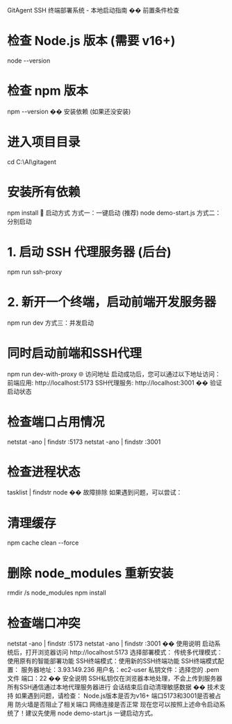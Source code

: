GitAgent SSH 终端部署系统 - 本地启动指南
�� 前置条件检查
# 检查 Node.js 版本 (需要 v16+)
node --version

# 检查 npm 版本
npm --version
�� 安装依赖 (如果还没安装)
# 进入项目目录
cd C:\AI\gitagent

# 安装所有依赖
npm install
🎯 启动方式
方式一：一键启动 (推荐)
node demo-start.js
方式二：分别启动
# 1. 启动 SSH 代理服务器 (后台)
npm run ssh-proxy

# 2. 新开一个终端，启动前端开发服务器
npm run dev
方式三：并发启动
# 同时启动前端和SSH代理
npm run dev-with-proxy
🌐 访问地址
启动成功后，您可以通过以下地址访问：
前端应用: http://localhost:5173
SSH代理服务: http://localhost:3001
�� 验证启动状态
# 检查端口占用情况
netstat -ano | findstr :5173
netstat -ano | findstr :3001

# 检查进程状态
tasklist | findstr node
��️ 故障排除
如果遇到问题，可以尝试：
# 清理缓存
npm cache clean --force

# 删除 node_modules 重新安装
rmdir /s node_modules
npm install

# 检查端口冲突
netstat -ano | findstr :5173
netstat -ano | findstr :3001
�� 使用说明
启动系统后，打开浏览器访问 http://localhost:5173
选择部署模式：
传统多代理模式：使用原有的智能部署功能
SSH终端模式：使用新的SSH终端功能
SSH终端模式配置：
服务器地址：3.93.149.236
用户名：ec2-user
私钥文件：选择您的 .pem 文件
端口：22
�� 安全说明
SSH私钥仅在浏览器本地处理，不会上传到服务器
所有SSH通信通过本地代理服务器进行
会话结束后自动清理敏感数据
�� 技术支持
如果遇到问题，请检查：
Node.js版本是否为v16+
端口5173和3001是否被占用
防火墙是否阻止了相关端口
网络连接是否正常
现在您可以按照上述命令启动系统了！建议先使用 node demo-start.js 一键启动方式。